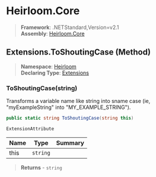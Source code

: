 # Heirloom.Core

> **Framework**: .NETStandard,Version=v2.1  
> **Assembly**: [Heirloom.Core][0]

## Extensions.ToShoutingCase (Method)

> **Namespace**: [Heirloom][0]  
> **Declaring Type**: [Extensions][1]

### ToShoutingCase(string)

Transforms a variable name like string into sname case (ie, "myExampleString" into "MY_EXAMPLE_STRING").

```cs
public static string ToShoutingCase(string this)
```

`ExtensionAttribute`

| Name | Type     | Summary |
|------|----------|---------|
| this | `string` |         |

> **Returns** - `string`

[0]: ../../../Heirloom.Core.md
[1]: ../Extensions.md
